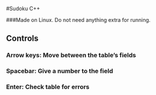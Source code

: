 #Sudoku C++

###Made on Linux. Do not need anything extra for running.

## Controls

### Arrow keys: Move  between the table’s fields
### Spacebar: Give a number to the field
### Enter: Check table for errors

